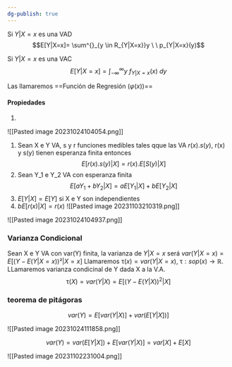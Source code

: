 ```yaml
---
dg-publish: true
---
```

Si $Y|X=x$ es una VAD $$E[Y|X=x]= \sum^{}_{y \in R_{Y|X=x}}y \ \ p_{Y|X=x}(y)$$
 
 Si $Y|X=x$ es una VAC $$E[Y|X=x]= \int^{\infty}_{-\infty} y\  f_{Y|X=x}(x) \ dy$$
 
 Las llamaremos ==Función de Regresión ($\varphi(x)$)==
#### Propiedades
1. 
![[Pasted image 20231024104054.png]]
1. Sean X e Y VA, s y r funciones medibles tales qque las VA $r(x).s(y)$, r(x) y s(y) tienen esperanza finita entonces $$E[r(x).s(y)|X]=r(x).E[S(y)|X]$$
2. Sean Y_1 e Y_2 VA con esperanza finita $$E[aY_{1}+bY_{2}|X]=aE[Y_{1}|X]+bE[Y_{2}|X]$$
3. $E[Y|X]=E[Y]$ si X e Y son independientes
4. $b  E[r(x)|X]=r(x)$
![[Pasted image 20231103210319.png]]

![[Pasted image 20231024104937.png]]

### Varianza Condicional 
Sean X e Y VA con var(Y) finita, la varianza de $Y|X=x$ será $var(Y|X=x) = E[(Y-E(Y|X=x))²|X=x]$
Llamaremos $\uptau(x)=var(Y|X=x), \ \uptau:sop(x)\to \mathbb{R}$. LLamaremos varianza condicinal de Y dada X a la V.A. $$\uptau(X)=var(Y|X)=E[(Y-E(Y|X))^2|X]$$
### teorema de pitágoras
$$var(Y)=E[var(Y|X)]+var(E[Y|X])]$$

![[Pasted image 20231024111858.png]]

$$var(Y)=var(E[Y|X])+E[var(Y|X)]=var[X]+E[X]$$


![[Pasted image 20231102231004.png]]
